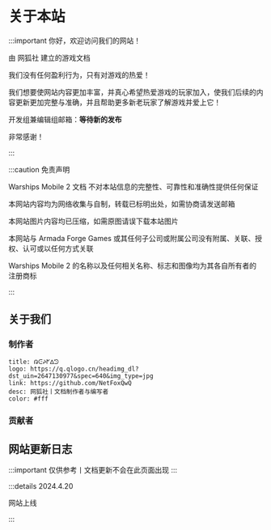 # 关于本站

:::important 你好，欢迎访问我们的网站！

由 网狐社 建立的游戏文档

我们没有任何盈利行为，只有对游戏的热爱！

我们想要使网站内容更加丰富，并真心希望热爱游戏的玩家加入，使我们后续的内容更新更加完整与准确，并且帮助更多新老玩家了解游戏并爱上它！

开发组兼编辑组邮箱：**等待新的发布**

非常感谢！

:::

:::caution 免责声明

Warships Mobile 2 文档 不对本站信息的完整性、可靠性和准确性提供任何保证

本网站内容均为网络收集与自制，转载已标明出处，如需协商请发送邮箱

本网站图片内容均已压缩，如需原图请误下载本站图片

本网站与 Armada Forge Games 或其任何子公司或附属公司没有附属、关联、授权、认可或以任何方式关联

 Warships Mobile 2 的名称以及任何相关名称、标志和图像均为其各自所有者的注册商标

:::

## 关于我们

### 制作者

```component VPCard
title: ᕡᕮᔨᖼᐃᘥ
logo: https://q.qlogo.cn/headimg_dl?dst_uin=2647130977&spec=640&img_type=jpg
link: https://github.com/NetFoxQwQ
desc: 网狐社丨文档制作者与编写者
color: #fff
```

### 贡献者



## 网站更新日志

:::important 仅供参考丨文档更新不会在此页面出现
:::

:::details 2024.4.20

网站上线

:::
